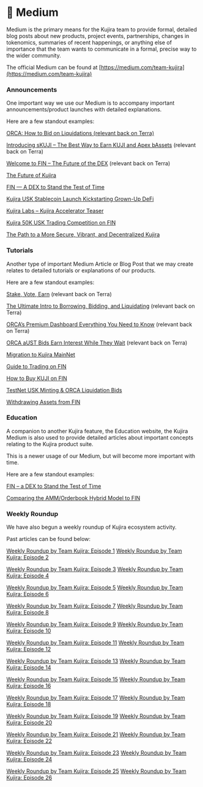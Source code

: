 # 📰 Medium

Medium is the primary means for the Kujira team to provide formal, detailed blog posts about new products, project events, partnerships, changes in tokenomics, summaries of recent happenings, or anything else of importance that the team wants to communicate in a formal, precise way to the wider community.

The official Medium can be found at [https://medium.com/team-kujira](https://medium.com/team-kujira)

### Announcements

One important way we use our Medium is to accompany important announcements/product launches with detailed explanations.

Here are a few standout examples:

[ORCA: How to Bid on Liquidations (relevant back on Terra)](https://medium.com/team-kujira/orca-how-to-bid-on-liquidations-e7e6399a8e0d)

[Introducing sKUJI – The Best Way to Earn KUJI and Apex bAssets](https://medium.com/team-kujira/introducing-skuji-the-best-way-to-earn-kuji-and-apex-bassets-203ddc77a19c) (relevant back on Terra)

[Welcome to FIN – The Future of the DEX](https://medium.com/team-kujira/welcome-to-fin-the-future-of-the-dex-76071466639a) (relevant back on Terra)

[The Future of Kujira](https://medium.com/team-kujira/the-future-of-kujira-485d43c4729c)

[FIN — A DEX to Stand the Test of Time](https://medium.com/team-kujira/fin-a-dex-to-stand-the-test-of-time-6a311e040297)

[Kujira USK Stablecoin Launch Kickstarting Grown-Up DeFi](https://medium.com/team-kujira/kujira-usk-stablecoin-launch-kickstarting-grown-up-defi-26b4372d7aef)

[Kujira Labs – Kujira Accelerator Teaser](https://medium.com/team-kujira/kujira-labs-kujira-accelerator-teaser-cc8f20c9e5ee)

[Kujira 50K USK Trading Competition on FIN](https://medium.com/team-kujira/kujira-50k-usk-trading-compeition-on-fin-94c92d40eefb)

[The Path to a More Secure, Vibrant, and Decentralized Kujira](https://medium.com/team-kujira/the-path-to-a-more-secure-vibrant-decentralized-kujira-466ebf8e989d)

### Tutorials

Another type of important Medium Article or Blog Post that we may create relates to detailed tutorials or explanations of our products.

Here are a few standout examples:&#x20;

[Stake, Vote, Earn](https://medium.com/team-kujira/stake-vote-earn-governance-kujira-5ac3c14d8d93) (relevant back on Terra)

[The Ultimate Intro to Borrowing, Bidding, and Liquidating](https://medium.com/team-kujira/the-ultimate-intro-to-borrowing-bidding-and-liquidating-3ccb0ad26ff5) (relevant back on Terra)

[ORCA’s Premium Dashboard Everything You Need to Know](https://medium.com/team-kujira/orcas-premium-dashboard-everything-you-need-to-know-9468fc1bf3a6) (relevant back on Terra)

[ORCA aUST Bids Earn Interest While They Wait](https://medium.com/team-kujira/orca-aust-bids-earn-interest-while-they-wait-125bbf251244) (relevant back on Terra)

[Migration to Kujira MainNet](https://medium.com/team-kujira/migration-to-kujira-mainnet-cc04d88da338)

[Guide to Trading on FIN](https://medium.com/team-kujira/guide-to-trading-on-fin-eef89d80a6a4)

[How to Buy KUJI on FIN](https://medium.com/team-kujira/how-to-buy-kuji-on-fin-485172f23eea)

[TestNet USK Minting & ORCA Liquidation Bids](https://medium.com/team-kujira/testnet-usk-minting-orca-liquidation-bids-4f1215e9677b)

[Withdrawing Assets from FIN](https://medium.com/team-kujira/withdrawing-assets-from-fin-a3e6e3e53709)

### Education

A companion to another Kujira feature, the Education website, the Kujira Medium is also used to provide detailed articles about important concepts relating to the Kujira product suite.

This is a newer usage of our Medium, but will become more important with time.

Here are a few standout examples:

[FIN – a DEX to Stand the Test of Time](https://medium.com/team-kujira/fin-a-dex-to-stand-the-test-of-time-6a311e040297)

[Comparing the AMM/Orderbook Hybrid Model to FIN](https://medium.com/team-kujira/comparing-the-new-amm-orderbook-hybrid-model-to-fin-4ee335b89d93)

### Weekly Roundup

We have also begun a weekly roundup of Kujira ecosystem activity.

Past articles can be found below:

[Weekly Roundup by Team Kujira: Episode 1](https://medium.com/team-kujira/weekly-roundup-by-team-kujira-ep-1-b75e68c7c1e) [Weekly Roundup by Team Kujira: Episode 2](https://medium.com/team-kujira/weekly-roundup-by-team-kujira-ep-2-611f99ba77ba)

[Weekly Roundup by Team Kujira: Episode 3](https://medium.com/team-kujira/weekly-roundup-by-team-kujira-ep-3-65c1e3ec9968) [Weekly Roundup by Team Kujira: Episode 4](https://medium.com/team-kujira/weekly-roundup-by-team-kujira-ep-4-98340887bbe)

[Weekly Roundup by Team Kujira: Episode 5](https://medium.com/team-kujira/weekly-roundup-by-team-kujira-ep-5-e524cbb8d1bc) [Weekly Roundup by Team Kujira: Episode 6](https://medium.com/team-kujira/weekly-roundup-by-team-kujira-ep-6-81ab9ac51812)

[Weekly Roundup by Team Kujira: Episode 7](https://medium.com/team-kujira/weekly-roundup-by-team-kujira-ep-7-2267f584859f) [Weekly Roundup by Team Kujira: Episode 8](https://medium.com/team-kujira/weekly-roundup-by-team-kujira-ep-8-8aa443ad464c)

[Weekly Roundup by Team Kujira: Episode 9](https://medium.com/team-kujira/weekly-roundup-by-team-kujira-ep-9-32a19c410e1d) [Weekly Roundup by Team Kujira: Episode 10](https://medium.com/team-kujira/weekly-roundup-by-team-kujira-ep-10-b9fc4f4c06b9)

[Weekly Roundup by Team Kujira: Episode 11](https://medium.com/team-kujira/weekly-roundup-by-team-kujira-ep-11-61e3762065b4) [Weekly Roundup by Team Kujira: Episode 12](https://medium.com/team-kujira/weekly-roundup-by-team-kujira-ep-12-b656df0b75e0)

[Weekly Roundup by Team Kujira: Episode 13](https://medium.com/team-kujira/weekly-roundup-by-team-kujira-ep-13-a42da521fb3d) [Weekly Roundup by Team Kujira: Episode 14](https://medium.com/team-kujira/weekly-roundup-by-team-kujira-ep-14-27cb12f7869d)

[Weekly Roundup by Team Kujira: Episode 15](https://medium.com/team-kujira/weekly-roundup-by-team-kujira-ep-15-acd6b74599cc) [Weekly Roundup by Team Kujira: Episode 16](https://medium.com/team-kujira/weekly-roundup-by-team-kujira-ep-16-81f89b259cb8)

[Weekly Roundup by Team Kujira: Episode 17](https://medium.com/team-kujira/weekly-roundup-by-team-kujira-ep-17-6e94d34ec839) [Weekly Roundup by Team Kujira: Episode 18](https://medium.com/team-kujira/weekly-roundup-by-team-kujira-ep-18-480650ede238)

[Weekly Roundup by Team Kujira: Episode 19](https://medium.com/team-kujira/weekly-roundup-by-team-kujira-ep-19-f908a3a046bb) [Weekly Roundup by Team Kujira: Episode 20](https://medium.com/team-kujira/weekly-roundup-by-team-kujira-ep-20-52d361f2902)

[Weekly Roundup by Team Kujira: Episode 21](https://medium.com/team-kujira/weekly-roundup-by-team-kujira-ep-21-dae1a176f2d6) [Weekly Roundup by Team Kujira: Episode 22](https://medium.com/team-kujira/weekly-roundup-by-team-kujira-ep-22-dfddeeb63a76)

[Weekly Roundup by Team Kujira: Episode 23](https://medium.com/team-kujira/weekly-roundup-by-team-kujira-ep-23-ac9a5f607ada) [Weekly Roundup by Team Kujira: Episode 24](https://medium.com/team-kujira/weekly-roundup-by-team-kujira-ep-24-554324d33557)

[Weekly Roundup by Team Kujira: Episode 25](https://medium.com/team-kujira/weekly-roundup-by-team-kujira-ep-25-41cc5eed7a10) [Weekly Roundup by Team Kujira: Episode 26](https://medium.com/team-kujira/weekly-roundup-by-team-kujira-ep-26-b0f48fcd5745)
